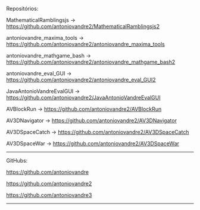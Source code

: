 Repositórios:

MathematicalRamblingsjs -> https://github.com/antoniovandre2/MathematicalRamblingsjs2

antoniovandre_maxima_tools -> https://github.com/antoniovandre2/antoniovandre_maxima_tools

antoniovandre_mathgame_bash -> https://github.com/antoniovandre2/antoniovandre_mathgame_bash2

antoniovandre_eval_GUI -> https://github.com/antoniovandre2/antoniovandre_eval_GUI2

JavaAntonioVandreEvalGUI -> https://github.com/antoniovandre2/JavaAntonioVandreEvalGUI

AVBlockRun -> https://github.com/antoniovandre2/AVBlockRun

AV3DNavigator -> https://github.com/antoniovandre2/AV3DNavigator

AV3DSpaceCatch -> https://github.com/antoniovandre2/AV3DSpaceCatch

AV3DSpaceWar -> https://github.com/antoniovandre2/AV3DSpaceWar
_____

GitHubs:

https://github.com/antoniovandre

https://github.com/antoniovandre2

https://github.com/antoniovandre3
_____

<!-- ### Hi there 👋 -->

<!--
**antoniovandre/antoniovandre** is a ✨ _special_ ✨ repository because its `README.md` (this file) appears on your GitHub profile.

Here are some ideas to get you started:

- 🔭 I’m currently working on ...
- 🌱 I’m currently learning ...
- 👯 I’m looking to collaborate on ...
- 🤔 I’m looking for help with ...
- 💬 Ask me about ...
- 📫 How to reach me: ...
- 😄 Pronouns: ...
- ⚡ Fun fact: ...
-->
